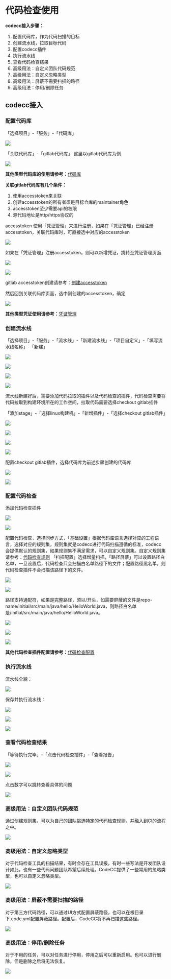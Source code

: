 # 代码检查使用

**codecc接入步骤：**

1. 配置代码库，作为代码扫描的目标
2. 创建流水线，拉取目标代码
3. 配置codecc插件
4. 执行流水线
5. 查看代码检查结果
6. 高级用法：自定义团队代码规范
7. 高级用法：自定义忽略类型
8. 高级用法：屏蔽不需要扫描的路径
9. 高级用法：停用/删除任务

## codecc接入

### 配置代码库

「选择项目」-「服务」-「代码库」

![](../../assets/image-20211130150523367.png)

「关联代码库」-「gitlab代码库」 这里以gitlab代码库为例

![](../../assets/image-20211130150820135.png)

**其他类型代码库的使用请参考：**[代码库](../Coderepo/repos-link.md)

**关联gitlab代码库有几个条件：**

1. 使用accesstoken来关联
2. 创建accesstoken的所有者须是目标仓库的maintainer角色
3. accesstoken至少需要api的权限
4. 源代码地址是http/https协议的

accesstoken 使用「凭证管理」来进行注册，如果在「凭证管理」已经注册accesstoken，关联代码库时，可直接选中对应的accesstoken

![](../../assets/image-20211130152201680.png)

如果在「凭证管理」注册accesstoken，则可以新增凭证，跳转至凭证管理页面

![](../../assets/image-20211130151014566.png)

![](../../assets/image-20220301101202-KMSOc.png)

gitlab accesstoken创建请参考：[创建accesstoken](https://docs.gitlab.com/ee/user/profile/personal\_access\_tokens.html)

然后回到关联代码库页面，选中刚创建的accesstoken，确定

![](<../../assets/image-20220301101202-KMSOc (1).png>)

**其他类型凭证使用请参考：**[凭证管理](../Ticket/ticket.md)

### 创建流水线

「选择项目」-「服务」-「流水线」-「新建流水线」-「项目自定义」-「填写流水线名称」-「新建」

![](../../assets/image-20211130154920245.png)

![](../../assets/image-20211130165841421.png)

![](../../assets/image-20211130165902933.png)

![](../../assets/image-20211130165925767.png)

流水线新建好后，需要添加代码拉取的插件以及代码检查的插件，代码检查需要将代码拉取到构建环境所在的工作空间，拉取代码需要选择checkout gitlab插件

「添加stage」-「选择linux构建机」-「新增插件」-「选择checkout gitlab插件」

![](../../assets/image-20211130170413760.png)

![](../../assets/image-20211130170418114.png)

![](../../assets/image-20211130170455067.png)

![](../../assets/image-20211130170624022.png)

配置checkout gitlab插件，选择代码库为前述步骤创建的代码库

![](../../assets/image-20211130171740802.png)

![](../../assets/image-20211130171852028.png)

### 配置代码检查

添加代码检查插件

![](../../assets/image-20211130172838584.png)

![](../../assets/image-20211130172345727.png)

配置代码检查，选择同步方式，「基础设置」根据代码库语言选择对应的工程语言，选择对应的规则集，规则集就是codecc进行代码扫描遵循的标准，codecc会提供默认的规则集，如果规则集不满足需求，可以自定义规则集。自定义规则集请参考：[代码检查规则](codecc-ruleset.md) 「扫描配置」选择增量扫描，「路径屏蔽」可以设置路径白名单，一旦设置后，代码检查只会扫描白名单路径下的文件；配置路径黑名单，则代码检查插件不会扫描该路径下的文件。

![](../../assets/image-20211130173035272.png)

![](../../assets/image-20211201155909271.png)

路径支持通配符，如果是完整路径，须以/开头，如需要屏蔽的文件是repo-name/initial/src/main/java/hello/HelloWorld.java，则路径白名单是/initial/src/main/java/hello/HelloWorld.java。

![](../../assets/image-20211201155839048.png)

![](../../assets/image-20211130173112283.png)

![](../../assets/image-20211130173116075.png)

**其他代码检查插件配置请参考：**[代码检查配置](codecc-config.md)

### 执行流水线

流水线全貌：

![](../../assets/image-20211130195514541.png)

保存并执行流水线：

![](../../assets/image-20211130195335957.png)

![](../../assets/image-20211130195551682.png)

![](../../assets/image-20211130195617959.png)

### 查看代码检查结果

「等待执行完毕」-「点击代码检查插件」-「查看报告」

![](../../assets/image-20211201150104628.png)

![](../../assets/image-20211201150100160.png)

点击数字可以跳转查看具体的问题

![](../../assets/image-20211201151908164.png)

### 高级用法：自定义团队代码规范

通过创建规则集，可以为自己的团队挑选特定的代码检查规则，并融入到CI的流程之中。

![](../../assets/codecc_ruleset_create.png)


### 高级用法：自定义忽略类型

对于代码检查工具的扫描结果，有时会存在工具误报，有时一些写法是开发团队设计如此，也有一些代码问题团队希望后续处理。CodeCC提供了一些常用的忽略类型，也可以自定义忽略类型。

![](../../assets/codecc_ignoretype_create.png)



### 高级用法：屏蔽不需要扫描的路径

对于第三方代码路径，可以通过UI方式配置屏蔽路径，也可以在根目录下.code.yml配置屏蔽路径。配置后，CodeCC将不再扫描这些路径。

![](../../assets/codecc_exclude_path_create.png)



### 高级用法：停用/删除任务

对于不用的任务，可以对任务进行停用，停用之后可以重新启用。也可以进行删除，但是删除之后将无法恢复。

![](../../assets/codecc_delete_task.png)
